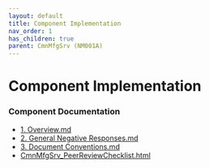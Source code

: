 ```yaml
---
layout: default
title: Component Implementation
nav_order: 1
has_children: true
parent: CmnMfgSrv (NM001A)
---
```

# Component Implementation
### Component Documentation

- [1. Overview.md](doc/reference/1.%20Overview.md)
- [2. General Negative Responses.md](doc/reference/2.%20General%20Negative%20Responses.md)
- [3. Document Conventions.md](doc/reference/3.%20Document%20Conventions.md)
- [CmnMfgSrv_PeerReviewChecklist.html](doc/CmnMfgSrv_PeerReviewChecklist.html)


